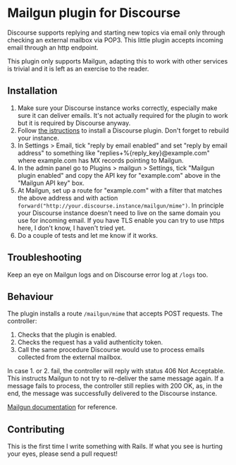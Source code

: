 Mailgun plugin for Discourse
============================

Discourse supports replying and starting new topics via email only through
checking an external mailbox via POP3. This little plugin accepts incoming
email through an http endpoint.

This plugin only supports Mailgun, adapting this to work with other services
is trivial and it is left as an exercise to the reader.


Installation
------------

1. Make sure your Discourse instance works correctly, especially make sure
   it can deliver emails. It's not actually required for the plugin to work
   but it is required by Discourse anyway.
2. Follow [the
   istructions](https://meta.discourse.org/t/install-a-plugin/19157) to
   install a Discourse plugin. Don't forget to rebuild your instance.
3. In Settings > Email, tick "reply by email enabled" and set "reply by email
   address" to something like "replies+%{reply_key}@example.com" where
   example.com has MX records pointing to Mailgun.
4. In the admin panel go to Plugins > mailgun > Settings, tick "Mailgun plugin
   enabled" and copy the API key for "example.com" above in the "Mailgun API
   key" box.
5. At Mailgun, set up a route for "example.com" with a filter that matches the
   above address and with action
   `forward("http://your.discourse.instance/mailgun/mime")`. In principle your
   Discourse instance doesn't need to live on the same domain you use for
   incoming email. If you have TLS enable you can try to use https here, I
   don't know, I haven't tried yet.
6. Do a couple of tests and let me know if it works.

Troubleshooting
---------------

Keep an eye on Mailgun logs and on Discourse error log at `/logs` too.

Behaviour
---------

The plugin installs a route `/mailgun/mime` that accepts POST requests. The
controller:

1. Checks that the plugin is enabled.
2. Checks the request has a valid authenticity token.
3. Call the same procedure Discourse would use to process emails collected
   from the external mailbox.

In case 1. or 2. fail, the controller will reply with status 406 Not
Acceptable. This instructs Mailgun to not try to re-deliver the same message
again. If a message fails to process, the controller still replies with
200 OK, as, in the end, the message was successfully delivered to the
Discourse instance.

[Mailgun
documentation](https://documentation.mailgun.com/user_manual.html#receiving-forwarding-and-storing-messages)
for reference.

Contributing
------------

This is the first time I write something with Rails. If what you see is
hurting your eyes, please send a pull request!

